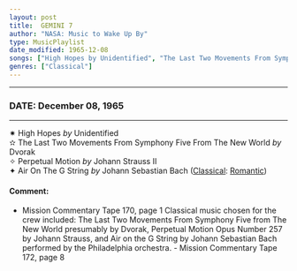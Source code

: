 ```yaml
---
layout: post
title:  GEMINI 7
author: "NASA: Music to Wake Up By"
type: MusicPlaylist
date_modified: 1965-12-08
songs: ["High Hopes by Unidentified", "The Last Two Movements From Symphony Five From The New World by Dvorak", "Perpetual Motion by Johann Strauss II", "Air On The G String by Johann Sebastian Bach"]
genres: ["Classical"]
---
```


----
### DATE: December 08, 1965
----
✷ High Hopes *by* Unidentified  <a target="blank_" href="https://www.discogs.com/artist/4212934-High-Hopes">
    <i class="fas fa-compact-disc"
       title="Discogs entry for this song"
       alt="Discogs entry for this song"
       style="font-size: 1.1em;"></i></a>
      &nbsp;<br />
✫ The Last Two Movements From Symphony Five From The New World *by* Dvorak    &nbsp;<br />
✧ Perpetual Motion *by* Johann Strauss II    &nbsp;<br />
✦ Air On The G String *by* Johann Sebastian Bach ([Classical](https://www.discogs.com/genre/Classical): [Romantic](https://www.discogs.com/style/Romantic)) <a target="blank_" href="https://www.discogs.com/Isolde-Menges-Johann-Sebastian-Bach-Eileen-Beattie-Fr%C3%A9d%C3%A9ric-Chopin-Air-On-The-G-String-Nocturne-In/release/12445656">
    <i class="fas fa-compact-disc"
       title="Discogs entry for this song"
       alt="Discogs entry for this song"
       style="font-size: 1.1em;"></i></a>
    

#### Comment:
* Mission Commentary Tape 170, page 1
Classical music chosen for the crew included: The Last Two Movements From Symphony Five from The New World presumably by Dvorak, Perpetual Motion Opus Number 257  by Johann Strauss, and Air on the G String  by Johann Sebastian Bach performed by the Philadelphia orchestra. - Mission Commentary Tape 172, page 8




<br/>
<center>
	<a target="_blank"
	   href="https://twitter.com/intent/tweet?hashtags=Space,NASA,Playlist,NASAWakeupCalls,SpaceProgram&text=🚀 {{ page.author}}, '{{ page.songs.first }}' {{ page.title }}, {{ page.date | date: '%B %d, %Y' }}, {{ site.url }}{{ page.url }}&via=nasawakeupcalls"><i class="fab fa-twitter" title="Tweet this page" alt="Tweet this page" style="font-size: 1.3em;"></i></a>
	&nbsp; 	<i class="fas fa-user-astronaut" style="font-size: 1.5em;"></i> &nbsp;
    <a id="custom_amazon_link"
       type="amzn" search="#"
       category="popular music">
    <i class="fab fa-amazon" style="font-size: 1.3em;"></i></a>
</center>

<!-- Randomly resolve an individual entry from a song array -->
<script src="/assets/javascript/seedrandom.min.js"></script>
<script>
  var wake_me_up = ["High Hopes by Unidentified", "The Last Two Movements From Symphony Five From The New World by Dvorak", "Perpetual Motion by Johann Strauss II", "Air On The G String by Johann Sebastian Bach"];
  var prng = new Math.seedrandom();
  function randomSong() {
    song = wake_me_up[Math.floor(Math.random() * wake_me_up.length)];
    var amazon_link = document.getElementById("custom_amazon_link");
    amazon_link.setAttribute("search", song);
  }
  window.onload = randomSong();
</script>

